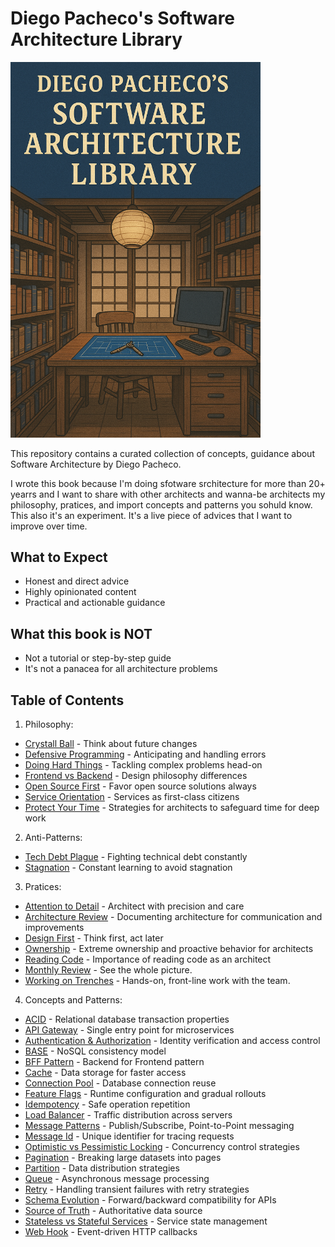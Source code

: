 # Diego Pacheco's Software Architecture Library

<img src="cover.png" width="400">

This repository contains a curated collection of concepts, guidance about Software Architecture by Diego Pacheco.

I wrote this book because I'm doing sfotware srchitecture for more than 20+ yearrs and I want to share with other architects and wanna-be architects my philosophy, pratices, and import concepts and patterns you sohuld know. This also it's an experiment. It's a live piece of advices that I want to improve over time.

## What to Expect

* Honest and direct advice
* Highly opinionated content
* Practical and actionable guidance

## What this book is NOT

* Not a tutorial or step-by-step guide
* It's not a panacea for all architecture problems

## Table of Contents

1. Philosophy:
- [Crystall Ball](philosofy/CRYSTAL_BALL.md) - Think about future changes
- [Defensive Programming](philosofy/DEFENSIVE.md) - Anticipating and handling errors
- [Doing Hard Things](philosofy/DOING_HARD_THINGS.md) - Tackling complex problems head-on
- [Frontend vs Backend](philosofy/FRONTEND_VS_BACKEND.md) - Design philosophy differences
- [Open Source First](philosofy/OSS.md) - Favor open source solutions always
- [Service Orientation](philosofy/SO.md) - Services as first-class citizens
- [Protect Your Time](philosofy/PROTECT_YOUR_TIME.md) -
Strategies for architects to safeguard time for deep work

2. Anti-Patterns:
- [Tech Debt Plague](anti-patterns/TECH_DEBT_PLAGUE.md) - Fighting technical debt constantly
- [Stagnation](anti-patterns/STAGNATION.md) - Constant learning to avoid stagnation

3. Pratices:
- [Attention to Detail](pratices/ATTENTION_TO_DETAIL.md) - Architect with precision and care
- [Architecture Review](pratices/ARCH_REVIEW.md) - Documenting architecture for communication and improvements
- [Design First](pratices/DESIGN_FIRST.md) - Think first, act later
- [Ownership](pratices/OWNERSHIP.md) - Extreme ownership and proactive behavior for architects
- [Reading Code](pratices/READING_CODE.md) - Importance of reading code as an architect
- [Monthly Review](pratices/MONTHLY_REVIEW.md) - See the whole picture.
- [Working on Trenches](pratices/WORKING_ON_TRENCHES.md) - Hands-on, front-line work with the team.

4. Concepts and Patterns:
- [ACID](concepts/ACID.md) - Relational database transaction properties
- [API Gateway](concepts/API_GATEWAY.md) - Single entry point for microservices
- [Authentication & Authorization](concepts/AUTHENT.md) - Identity verification and access control
- [BASE](concepts/BASE.md) - NoSQL consistency model
- [BFF Pattern](concepts/BFF_PATTERN.md) - Backend for Frontend pattern
- [Cache](concepts/CACHE.md) - Data storage for faster access
- [Connection Pool](concepts/CONNECTION_POOL.md) - Database connection reuse
- [Feature Flags](concepts/FEATURE_FLAGS.md) - Runtime configuration and gradual rollouts
- [Idempotency](concepts/IDEMPOTENCY.md) - Safe operation repetition
- [Load Balancer](concepts/LB.md) - Traffic distribution across servers
- [Message Patterns](concepts/MESSAGE_PATTERNS.md) - Publish/Subscribe, Point-to-Point messaging
- [Message Id](concepts/MESSAGE_ID.md) - Unique identifier for tracing requests
- [Optimistic vs Pessimistic Locking](concepts/OPLOCKING.md) - Concurrency control strategies
- [Pagination](concepts/PAGINATION.md) - Breaking large datasets into pages
- [Partition](concepts/PARTITION.md) - Data distribution strategies
- [Queue](concepts/QUEUE.md) - Asynchronous message processing
- [Retry](concepts/RETRY.md) - Handling transient failures with retry strategies
- [Schema Evolution](concepts/SCHEMA_EVOLUTION.md) - Forward/backward compatibility for APIs
- [Source of Truth](concepts/SOURCE_OF_TRUTH.md) - Authoritative data source
- [Stateless vs Stateful Services](concepts/STATELESS_VS_STATEFULL_SVC.md) - Service state management
- [Web Hook](concepts/WEB_HOOK.md) - Event-driven HTTP callbacks